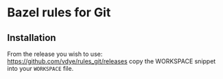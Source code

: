 # Bazel rules for Git

## Installation

From the release you wish to use:
<https://github.com/vdye/rules_git/releases>
copy the WORKSPACE snippet into your `WORKSPACE` file.

